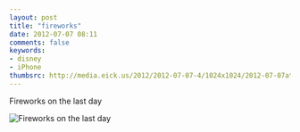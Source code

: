 ```yaml
---
layout: post
title: "fireworks"
date: 2012-07-07 08:11
comments: false
keywords: 
- disney
- iPhone
thumbsrc: http://media.eick.us/2012/2012-07-07-4/1024x1024/2012-07-07at07.23.58.jpg
---
```

Fireworks on the last day

![Fireworks on the last day](http://media.eick.us/media/photographs/2012/2012-07-07-4/2012-07-07at07.23.58.jpg)

